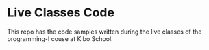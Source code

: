 # Live Classes Code

This repo has the code samples written during the live classes of the programming-I couse at Kibo School.
